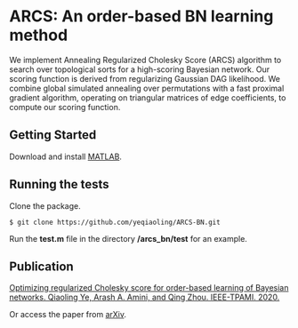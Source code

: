 # ARCS: An order-based BN learning method
We implement Annealing Regularized Cholesky Score (ARCS) algorithm to search over topological sorts for a high-scoring Bayesian network. Our scoring function is derived from regularizing Gaussian DAG likelihood. We combine global simulated annealing over permutations with a fast proximal gradient algorithm, operating on triangular matrices of edge coefficients, to compute our scoring function. 

## Getting Started
Download and install [MATLAB](https://www.mathworks.com/downloads/).

## Running the tests
Clone the package.
```
$ git clone https://github.com/yeqiaoling/ARCS-BN.git
```

Run the **test.m** file in the directory **/arcs_bn/test** for an example. 

## Publication
[Optimizing regularized Cholesky score for order-based learning of Bayesian networks. Qiaoling Ye, Arash A. Amini, and Qing Zhou. IEEE-TPAMI. 2020.](https://www.computer.org/csdl/journal/tp/5555/01/09079582/1jmV9bJGu6Q)

Or access the paper from [arXiv](https://arxiv.org/abs/1904.12360).
